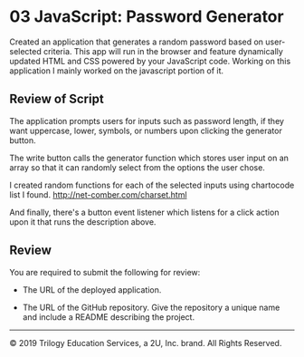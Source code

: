 # 03 JavaScript: Password Generator

Created an application that generates a random password based on user-selected criteria. This app will run in the browser and feature dynamically updated HTML and CSS powered by your JavaScript code. Working on this application I mainly worked on the javascript portion of it.

## Review of Script

The application prompts users for inputs such as password length, if they want uppercase, lower, symbols, or numbers upon clicking the generator button.

The write button calls the generator function which stores user input on an array so that it can randomly select from the options the user chose.

I created random functions for each of the selected inputs using chartocode list I found. http://net-comber.com/charset.html

And finally, there's a button event listener which listens for a click action upon it that runs the description above.


## Review

You are required to submit the following for review:

* The URL of the deployed application.

* The URL of the GitHub repository. Give the repository a unique name and include a README describing the project.

- - -
© 2019 Trilogy Education Services, a 2U, Inc. brand. All Rights Reserved.
